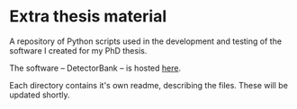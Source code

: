 # Extra thesis material

A repository of Python scripts used in the development and 
testing of the software I created for my PhD thesis.

The software – DetectorBank – is hosted [here](https://github.com/keziah55/DetectorBank).

Each directory contains it's own readme, describing the files.
These will be updated shortly.

